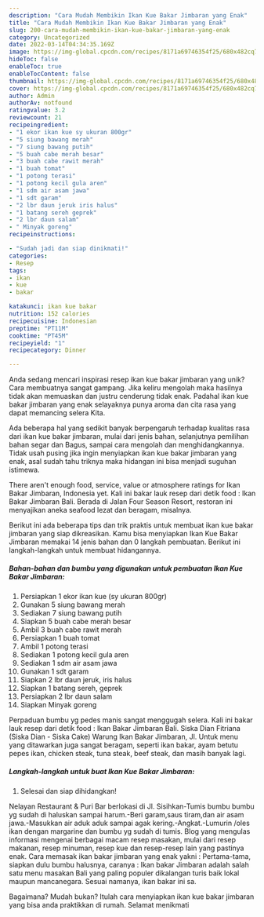 ```yaml
---
description: "Cara Mudah Membikin Ikan Kue Bakar Jimbaran yang Enak"
title: "Cara Mudah Membikin Ikan Kue Bakar Jimbaran yang Enak"
slug: 200-cara-mudah-membikin-ikan-kue-bakar-jimbaran-yang-enak
category: Uncategorized
date: 2022-03-14T04:34:35.169Z
image: https://img-global.cpcdn.com/recipes/8171a69746354f25/680x482cq70/ikan-kue-bakar-jimbaran-foto-resep-utama.jpg
hideToc: false
enableToc: true
enableTocContent: false
thumbnail: https://img-global.cpcdn.com/recipes/8171a69746354f25/680x482cq70/ikan-kue-bakar-jimbaran-foto-resep-utama.jpg
cover: https://img-global.cpcdn.com/recipes/8171a69746354f25/680x482cq70/ikan-kue-bakar-jimbaran-foto-resep-utama.jpg
author: Admin
authorAv: notfound
ratingvalue: 3.2
reviewcount: 21
recipeingredient:
- "1 ekor ikan kue sy ukuran 800gr"
- "5 siung bawang merah"
- "7 siung bawang putih"
- "5 buah cabe merah besar"
- "3 buah cabe rawit merah"
- "1 buah tomat"
- "1 potong terasi"
- "1 potong kecil gula aren"
- "1 sdm air asam jawa"
- "1 sdt garam"
- "2 lbr daun jeruk iris halus"
- "1 batang sereh geprek"
- "2 lbr daun salam"
- " Minyak goreng"
recipeinstructions:

- "Sudah jadi dan siap dinikmati!"
categories:
- Resep
tags:
- ikan
- kue
- bakar

katakunci: ikan kue bakar 
nutrition: 152 calories
recipecuisine: Indonesian
preptime: "PT11M"
cooktime: "PT45M"
recipeyield: "1"
recipecategory: Dinner

---
```





Anda sedang mencari inspirasi resep ikan kue bakar jimbaran yang unik? Cara membuatnya sangat gampang. Jika keliru mengolah maka hasilnya tidak akan memuaskan dan justru cenderung tidak enak. Padahal ikan kue bakar jimbaran yang enak selayaknya punya aroma dan cita rasa yang dapat memancing selera Kita.





Ada beberapa hal yang sedikit banyak berpengaruh terhadap kualitas rasa dari ikan kue bakar jimbaran, mulai dari jenis bahan, selanjutnya pemilihan bahan segar dan Bagus, sampai cara mengolah dan menghidangkannya. Tidak usah pusing jika ingin menyiapkan ikan kue bakar jimbaran yang enak,      asal sudah tahu triknya maka hidangan ini bisa menjadi suguhan istimewa.














There aren&#39;t enough food, service, value or atmosphere ratings for Ikan Bakar Jimbaran, Indonesia yet. Kali ini bakar lauk resep dari detik food : Ikan Bakar Jimbaran Bali. Berada di Jalan Four Season Resort, restoran ini menyajikan aneka seafood lezat dan beragam, misalnya.






Berikut ini ada beberapa tips dan trik praktis untuk membuat ikan kue bakar jimbaran yang siap dikreasikan. Kamu bisa menyiapkan Ikan Kue Bakar Jimbaran memakai 14 jenis bahan dan 0 langkah pembuatan. Berikut ini langkah-langkah untuk membuat hidangannya.

<!--inarticleads1-->

##### Bahan-bahan dan bumbu yang digunakan untuk pembuatan Ikan Kue Bakar Jimbaran:

1. Persiapkan 1 ekor ikan kue (sy ukuran 800gr)
1. Gunakan 5 siung bawang merah
1. Sediakan 7 siung bawang putih
1. Siapkan 5 buah cabe merah besar
1. Ambil 3 buah cabe rawit merah
1. Persiapkan 1 buah tomat
1. Ambil 1 potong terasi
1. Sediakan 1 potong kecil gula aren
1. Sediakan 1 sdm air asam jawa
1. Gunakan 1 sdt garam
1. Siapkan 2 lbr daun jeruk, iris halus
1. Siapkan 1 batang sereh, geprek
1. Persiapkan 2 lbr daun salam
1. Siapkan  Minyak goreng


Perpaduan bumbu yg pedes manis sangat menggugah selera. Kali ini bakar lauk resep dari detik food : Ikan Bakar Jimbaran Bali. Siska Dian Fitriana (Siska Dian - Siska Cake) Warung Ikan Bakar Jimbaran, Jl. Untuk menu yang ditawarkan juga sangat beragam, seperti ikan bakar, ayam betutu pepes ikan, chicken steak, tuna steak, beef steak, dan masih banyak lagi. 

<!--inarticleads2-->

##### Langkah-langkah untuk buat Ikan Kue Bakar Jimbaran:


1. Selesai dan siap dihidangkan!

Nelayan Restaurant &amp; Puri Bar berlokasi di Jl. Sisihkan-Tumis bumbu bumbu yg sudah di haluskan sampai harum.-Beri garam,saus tiram,dan air asam jawa.-Masukkan air aduk aduk sampai agak kering.-Angkat.-Lumurin /oles ikan dengan margarine dan bumbu yg sudah di tumis. Blog yang mengulas informasi mengenai berbagai macam resep masakan, mulai dari resep makanan, resep minuman, resep kue dan resep-resep lain yang pastinya enak. Cara memasak ikan bakar jimbaran yang enak yakni : Pertama-tama, siapkan dulu bumbu halusnya, caranya : Ikan bakar Jimbaran adalah salah satu menu masakan Bali yang paling populer dikalangan turis baik lokal maupun mancanegara. Sesuai namanya, ikan bakar ini sa. 

Bagaimana? Mudah bukan? Itulah cara menyiapkan ikan kue bakar jimbaran yang bisa anda praktikkan di rumah. Selamat menikmati
